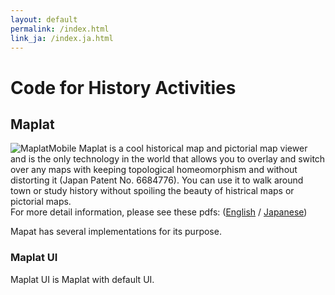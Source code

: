 ```yaml
---
layout: default
permalink: /index.html
link_ja: /index.ja.html
---
```


# Code for History Activities

## Maplat
![MaplatMobile](Maplat-iPhone.png)
Maplat is a cool historical map and pictorial map viewer and is the only technology in the world that allows you to overlay and switch over any maps with keeping topological homeomorphism and without distorting it (Japan Patent No. 6684776). You can use it to walk around town or study history without spoiling the beauty of histrical maps or pictorial maps.  
For more detail information, please see these pdfs: ([English](http://bit.ly/maplat_flyer_en) / [Japanese](http://bit.ly/maplat_flyer))   

Mapat has several implementations for its purpose.

### Maplat UI
Maplat UI is Maplat with default UI.  


